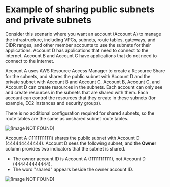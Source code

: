 # Example of sharing public subnets and private subnets<a name="example-vpc-share"></a>

Consider this scenario where you want an account \(Account A\) to manage the infrastructure, including VPCs, subnets, route tables, gateways, and CIDR ranges, and other member accounts to use the subnets for their applications\. Account D has applications that need to connect to the internet\. Account B and Account C have applications that do not need to connect to the internet\.

Account A uses AWS Resource Access Manager to create a Resource Share for the subnets, and shares the public subnet with Account D and the private subnet with Account B and Account C\. Account B, Account C, and Account D can create resources in the subnets\. Each account can only see and create resources in the subnets that are shared with them\. Each account can control the resources that they create in these subnets \(for example, EC2 instances and security groups\)\.

There is no additional configuration required for shared subnets, so the route tables are the same as unshared subnet route tables\. 

![\[Image NOT FOUND\]](http://docs.aws.amazon.com/vpc/latest/userguide/images/vpc-share-internet-gateway-example_updated.png)

Account A \(111111111111\) shares the public subnet with Account D \(444444444444\)\. Account D sees the following subnet, and the **Owner** column provides two indicators that the subnet is shared\.
+ The owner account ID is Account A \(111111111111\), not Account D \(444444444444\)\.
+ The word "shared" appears beside the owner account ID\.

![\[Image NOT FOUND\]](http://docs.aws.amazon.com/vpc/latest/userguide/images/vpc-share-screen.png)